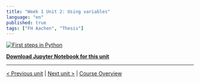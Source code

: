 ```yaml
---
title: "Week 1 Unit 2: Using variables"
language: "en"
published: true
tags: ["FH Aachen", "Thesis"]
---
```


[![First steps in Python](https://img.youtube.com/vi/vPGZ-ArunNc/hqdefault.jpg)](https://youtu.be/vPGZ-ArunNc)

[**Download Jupyter Notebook for this unit**](https://opensap-public.s3.openhpicloud.de/courses/2qRB6Gz3FcfD2OBbnSCf8m/rtfiles/4EW5tj1oBJ2nGZ1DXKUtQV/openSAP_python1_Week_1_Unit_2_variab_notebook.ipynb)

---

[< Previous unit](/teaching/python-mooc/week1_unit2_selftest) | [Next unit >](/teaching/python-mooc/week1_unit1_selftest) |
[Course Overview](/teaching/python-mooc)